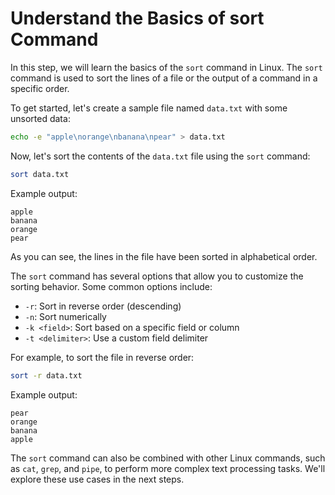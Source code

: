 # Understand the Basics of sort Command

In this step, we will learn the basics of the `sort` command in Linux. The `sort` command is used to sort the lines of a file or the output of a command in a specific order.

To get started, let's create a sample file named `data.txt` with some unsorted data:

```bash
echo -e "apple\norange\nbanana\npear" > data.txt
```

Now, let's sort the contents of the `data.txt` file using the `sort` command:

```bash
sort data.txt
```

Example output:

```
apple
banana
orange
pear
```

As you can see, the lines in the file have been sorted in alphabetical order.

The `sort` command has several options that allow you to customize the sorting behavior. Some common options include:

- `-r`: Sort in reverse order (descending)
- `-n`: Sort numerically
- `-k <field>`: Sort based on a specific field or column
- `-t <delimiter>`: Use a custom field delimiter

For example, to sort the file in reverse order:

```bash
sort -r data.txt
```

Example output:

```
pear
orange
banana
apple
```

The `sort` command can also be combined with other Linux commands, such as `cat`, `grep`, and `pipe`, to perform more complex text processing tasks. We'll explore these use cases in the next steps.
